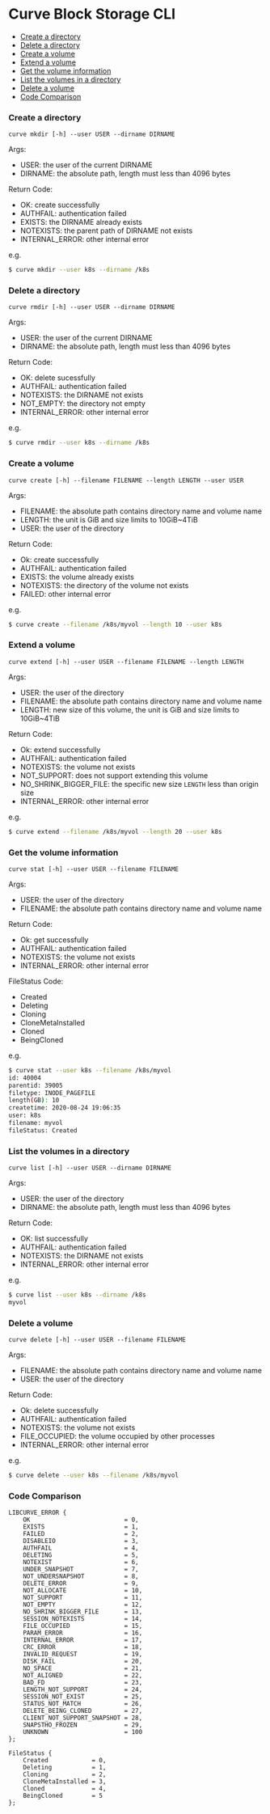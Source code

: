# Curve Block Storage CLI

- [Create a directory](#create-a-directory)
- [Delete a directory](#delete-a-directory)
- [Create a volume](#create-a-volume)
- [Extend a volume](#extend-a-volume)
- [Get the volume information](#get-the-volume-information)
- [List the volumes in a directory](#list-the-volumes-in-a-directory)
- [Delete a volume](#delete-a-volume)
- [Code Comparison](#code-comparison)

### Create a directory

`curve mkdir [-h] --user USER --dirname DIRNAME`

Args:
- USER: the user of the current DIRNAME
- DIRNAME: the absolute path, length must less than 4096 bytes

Return Code:
- OK: create successfully
- AUTHFAIL: authentication failed
- EXISTS: the DIRNAME already exists
- NOTEXISTS: the parent path of DIRNAME not exists
- INTERNAL_ERROR: other internal error

e.g.
 
```bash
$ curve mkdir --user k8s --dirname /k8s
```

### Delete a directory

`curve rmdir [-h] --user USER --dirname DIRNAME`

Args:
- USER: the user of the current DIRNAME
- DIRNAME: the absolute path, length must less than 4096 bytes

Return Code:
- OK: delete sucessfully
- AUTHFAIL: authentication failed
- NOTEXISTS: the DIRNAME not exists
- NOT_EMPTY: the directory not empty
- INTERNAL_ERROR: other internal error

e.g.

```bash
$ curve rmdir --user k8s --dirname /k8s
```

### Create a volume

`curve create [-h] --filename FILENAME --length LENGTH --user USER`

Args: 
- FILENAME: the absolute path contains directory name and volume name
- LENGTH: the unit is GiB and size limits to 10GiB~4TiB
- USER: the user of the directory

Return Code:
- Ok: create successfully
- AUTHFAIL: authentication failed
- EXISTS: the volume already exists
- NOTEXISTS: the directory of the volume not exists
- FAILED: other internal error

e.g.

```bash
$ curve create --filename /k8s/myvol --length 10 --user k8s
```

### Extend a volume

`curve extend [-h] --user USER --filename FILENAME --length LENGTH`

Args:
- USER: the user of the directory
- FILENAME: the absolute path contains directory name and volume name
- LENGTH: new size of this volume, the unit is GiB and size limits to 10GiB~4TiB

Return Code:
- Ok: extend successfully
- AUTHFAIL: authentication failed
- NOTEXISTS: the volume not exists
- NOT_SUPPORT: does not support extending this volume
- NO_SHRINK_BIGGER_FILE: the specific new size `LENGTH` less than origin size
- INTERNAL_ERROR: other internal error

e.g.

```bash
$ curve extend --filename /k8s/myvol --length 20 --user k8s
```

### Get the volume information

`curve stat [-h] --user USER --filename FILENAME`

Args: 
- USER: the user of the directory
- FILENAME: the absolute path contains directory name and volume name

Return Code:
- Ok: get successfully
- AUTHFAIL: authentication failed
- NOTEXISTS: the volume not exists
- INTERNAL_ERROR: other internal error

FileStatus Code:
- Created
- Deleting
- Cloning
- CloneMetaInstalled
- Cloned
- BeingCloned

e.g.

```bash
$ curve stat --user k8s --filename /k8s/myvol
id: 40004
parentid: 39005
filetype: INODE_PAGEFILE
length(GB): 10
createtime: 2020-08-24 19:06:35
user: k8s
filename: myvol
fileStatus: Created
```

### List the volumes in a directory

`curve list [-h] --user USER --dirname DIRNAME`

Args:
- USER: the user of the directory
- DIRNAME: the absolute path, length must less than 4096 bytes

Return Code:
- OK: list successfully
- AUTHFAIL: authentication failed
- NOTEXISTS: the DIRNAME not exists
- INTERNAL_ERROR: other internal error

e.g.

```bash
$ curve list --user k8s --dirname /k8s
myvol
```

### Delete a volume

`curve delete [-h] --user USER --filename FILENAME`

Args:
- FILENAME: the absolute path contains directory name and volume name
- USER: the user of the directory

Return Code:
- Ok: delete successfully
- AUTHFAIL: authentication failed
- NOTEXISTS: the volume not exists
- FILE_OCCUPIED: the volume occupied by other processes
- INTERNAL_ERROR: other internal error

e.g.

```bash
$ curve delete --user k8s --filename /k8s/myvol
```

### Code Comparison

```text
LIBCURVE_ERROR {
    OK                          = 0,
    EXISTS                      = 1,
    FAILED                      = 2,
    DISABLEIO                   = 3,
    AUTHFAIL                    = 4,
    DELETING                    = 5,
    NOTEXIST                    = 6,
    UNDER_SNAPSHOT              = 7,
    NOT_UNDERSNAPSHOT           = 8,
    DELETE_ERROR                = 9,
    NOT_ALLOCATE                = 10,
    NOT_SUPPORT                 = 11,
    NOT_EMPTY                   = 12,
    NO_SHRINK_BIGGER_FILE       = 13,
    SESSION_NOTEXISTS           = 14,
    FILE_OCCUPIED               = 15,
    PARAM_ERROR                 = 16,
    INTERNAL_ERROR              = 17,
    CRC_ERROR                   = 18,
    INVALID_REQUEST             = 19,
    DISK_FAIL                   = 20,
    NO_SPACE                    = 21,
    NOT_ALIGNED                 = 22,
    BAD_FD                      = 23,
    LENGTH_NOT_SUPPORT          = 24,
    SESSION_NOT_EXIST           = 25,
    STATUS_NOT_MATCH            = 26,
    DELETE_BEING_CLONED         = 27,
    CLIENT_NOT_SUPPORT_SNAPSHOT = 28,
    SNAPSTHO_FROZEN             = 29,
    UNKNOWN                     = 100
};

FileStatus {
    Created            = 0,
    Deleting           = 1,
    Cloning            = 2,
    CloneMetaInstalled = 3,
    Cloned             = 4,
    BeingCloned        = 5
};
```

